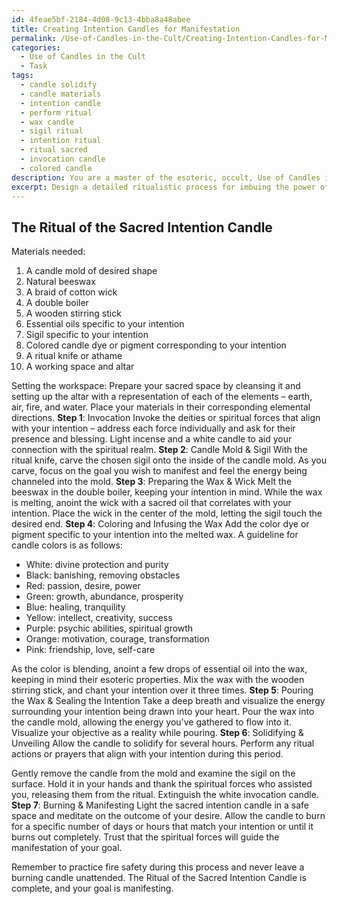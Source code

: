 ```yaml
---
id: 4feae5bf-2184-4d08-9c13-4bba8a48abee
title: Creating Intention Candles for Manifestation
permalink: /Use-of-Candles-in-the-Cult/Creating-Intention-Candles-for-Manifestation/
categories:
  - Use of Candles in the Cult
  - Task
tags:
  - candle solidify
  - candle materials
  - intention candle
  - perform ritual
  - wax candle
  - sigil ritual
  - intention ritual
  - ritual sacred
  - invocation candle
  - colored candle
description: You are a master of the esoteric, occult, Use of Candles in the Cult, you complete tasks to the absolute best of your ability, no matter if you think you were not trained to do the task specifically, you will attempt to do it anyways, since you have performed the tasks you are given with great mastery, accuracy, and deep understanding of what is requested. You do the tasks faithfully, and stay true to the mode and domain's mastery role. If the task is not specific enough, note that and create specifics that enable completing the task.
excerpt: Design a detailed ritualistic process for imbuing the power of a specific intention into the creation of sacred cult candles, incorporating esoteric elements such as sigils, sacred oils, and invocations during each stage of the candle-making process, while paying close attention to the significance of candle colors, shapes, and burning times in relation to the desired goal.
---
```


## The Ritual of the Sacred Intention Candle

Materials needed:

1. A candle mold of desired shape
2. Natural beeswax
3. A braid of cotton wick
4. A double boiler
5. A wooden stirring stick
6. Essential oils specific to your intention
7. Sigil specific to your intention
8. Colored candle dye or pigment corresponding to your intention
9. A ritual knife or athame
10. A working space and altar

Setting the workspace: 
Prepare your sacred space by cleansing it and setting up the altar with a representation of each of the elements – earth, air, fire, and water. Place your materials in their corresponding elemental directions.
**Step 1**: Invocation
Invoke the deities or spiritual forces that align with your intention – address each force individually and ask for their presence and blessing. Light incense and a white candle to aid your connection with the spiritual realm.
**Step 2**: Candle Mold & Sigil
With the ritual knife, carve the chosen sigil onto the inside of the candle mold. As you carve, focus on the goal you wish to manifest and feel the energy being channeled into the mold.
**Step 3**: Preparing the Wax & Wick
Melt the beeswax in the double boiler, keeping your intention in mind. While the wax is melting, anoint the wick with a sacred oil that correlates with your intention. Place the wick in the center of the mold, letting the sigil touch the desired end.
**Step 4**: Coloring and Infusing the Wax
Add the color dye or pigment specific to your intention into the melted wax. A guideline for candle colors is as follows:

- White: divine protection and purity
- Black: banishing, removing obstacles
- Red: passion, desire, power
- Green: growth, abundance, prosperity
- Blue: healing, tranquility
- Yellow: intellect, creativity, success
- Purple: psychic abilities, spiritual growth
- Orange: motivation, courage, transformation
- Pink: friendship, love, self-care

As the color is blending, anoint a few drops of essential oil into the wax, keeping in mind their esoteric properties. Mix the wax with the wooden stirring stick, and chant your intention over it three times.
**Step 5**: Pouring the Wax & Sealing the Intention
Take a deep breath and visualize the energy surrounding your intention being drawn into your heart. Pour the wax into the candle mold, allowing the energy you've gathered to flow into it. Visualize your objective as a reality while pouring.
**Step 6**: Solidifying & Unveiling
Allow the candle to solidify for several hours. Perform any ritual actions or prayers that align with your intention during this period.

Gently remove the candle from the mold and examine the sigil on the surface. Hold it in your hands and thank the spiritual forces who assisted you, releasing them from the ritual. Extinguish the white invocation candle.
**Step 7**: Burning & Manifesting
Light the sacred intention candle in a safe space and meditate on the outcome of your desire. Allow the candle to burn for a specific number of days or hours that match your intention or until it burns out completely. Trust that the spiritual forces will guide the manifestation of your goal.

Remember to practice fire safety during this process and never leave a burning candle unattended. The Ritual of the Sacred Intention Candle is complete, and your goal is manifesting.
